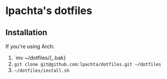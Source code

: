 # lpachta's dotfiles

## Installation

If you're using Arch:

1. `mv ~/dotfiles/{,.bak}
2. `git clone git@github.com:lpachta/dotfiles.git ~/dotfiles`
3. `~/dotfiles/install.sh`
